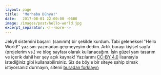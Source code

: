 ```yaml
---
layout: page
title:  "Merhaba Dünya!"
date:   2017-08-01 22:00:00 -0600
image: /images/post/hello-world.jpg
excerpt_separator: <!--more-->
---
```


Jekyll sistemini başarılı (sanırım) bir şekilde kurdum. Tabi geleneksel "Hello World!" yazısını yazmadan geçmeyeyim dedim. Artık burayı kişisel sayfa (projelerim vs.) ve blog sayfası olarak kullanacağım. <!--more--> İşin güzel yanı tasarım ve içerik dahil her şey açık kaynak! Yazılarımı [CC-BY 4.0](https://creativecommons.org/licenses/by/4.0/) lisansıyla istediğiniz gibi kullanabilirsiniz. Siz de böyle bir siteye sahip olmak istiyorsanız durmayın, sitemi [buradan forklayın](#)